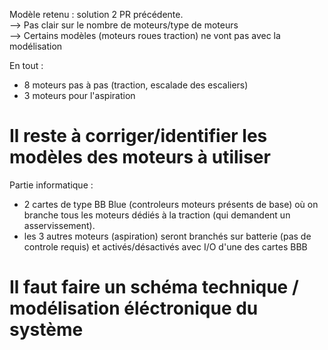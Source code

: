 Modèle retenu : solution 2 PR précédente. \
--> Pas clair sur le nombre de moteurs/type de moteurs \
--> Certains modèles (moteurs roues traction) ne vont pas avec la modélisation

En tout :
- 8 moteurs pas à pas (traction, escalade des escaliers)
- 3 moteurs pour l'aspiration

# Il reste à corriger/identifier les modèles des moteurs à utiliser

Partie informatique :
- 2 cartes de type BB Blue (controleurs moteurs présents de base) où on branche tous les moteurs dédiés à la traction (qui demandent un asservissement).
- les 3 autres moteurs (aspiration) seront branchés sur batterie (pas de controle requis) et activés/désactivés avec I/O d'une des cartes BBB

# Il faut faire un schéma technique / modélisation éléctronique du système
